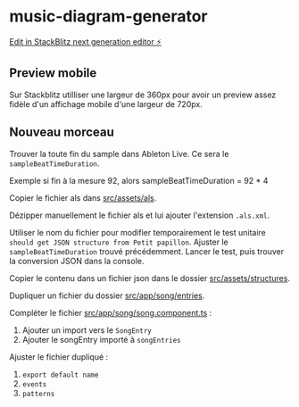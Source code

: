 # music-diagram-generator

[Edit in StackBlitz next generation editor ⚡️](https://stackblitz.com/~/github.com/Bludwarf/music-diagram-generator)

## Preview mobile

Sur Stackblitz utilliser une largeur de 360px pour avoir un preview assez fidèle d'un affichage mobile d'une largeur de 720px.

## Nouveau morceau

Trouver la toute fin du sample dans Ableton Live. Ce sera le `sampleBeatTimeDuration`.

Exemple si fin à la mesure 92, alors sampleBeatTimeDuration = 92 * 4

Copier le fichier als dans [src/assets/als](src/assets/als).

Dézipper manuellement le fichier als et lui ajouter l'extension `.als.xml`.

Utiliser le nom du fichier pour modifier temporairement le test unitaire `should get JSON structure from Petit papillon`.
Ajuster le `sampleBeatTimeDuration` trouvé précédemment.
Lancer le test, puis trouver la conversion JSON dans la console.

Copier le contenu dans un fichier json dans le dossier [src/assets/structures](src/assets/structures).

Dupliquer un fichier du dossier [src/app/song/entries](src/app/song/entries).

Compléter le fichier [src/app/song/song.component.ts](src/app/song/song.component.ts) :

1. Ajouter un import vers le `SongEntry`
2. Ajouter le songEntry importé à `songEntries`

Ajuster le fichier dupliqué :

1. `export default name`
2. `events`
3. `patterns`
